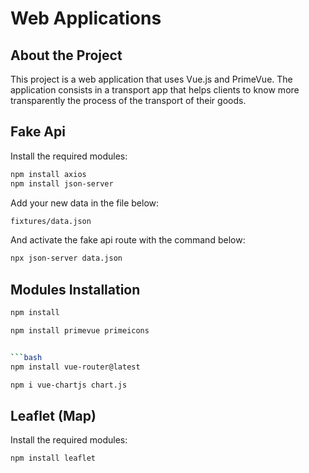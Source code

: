 # Web Applications

## About the Project

This project is a web application that uses Vue.js and PrimeVue. 
The application consists in a transport app that helps clients to know
more transparently the process of the transport of their goods.

## Fake Api
Install the required modules:
```bash
npm install axios
npm install json-server
```

Add your new data in the file below:
```bash
fixtures/data.json
```
And activate the fake api route with the command below:
```bash
npx json-server data.json
```

## Modules Installation

```bash
npm install
```

```bash
npm install primevue primeicons


```bash
npm install vue-router@latest
```
```bash
npm i vue-chartjs chart.js
```

## Leaflet (Map)
Install the required modules:
```bash
npm install leaflet
```
